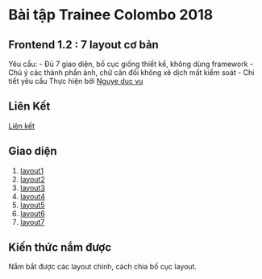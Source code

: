 # **Bài tập Trainee Colombo 2018**
## **Frontend 1.2 : 7 layout cơ bản**
Yêu cầu: - Đủ 7 giao diện, bố cục giống thiết kế, không dùng framework - Chú ý các thành phần ảnh, chữ cân đối không xê dịch mất kiểm soát - Chi tiết yêu cầu
Thực hiện bởi [Nguye duc vu](http://github.com/ducvunguyen)
## Liên Kết
[Liên kết](https://github.com/colombo-trainee/trainee_2018/blob/master/frontend/layout/simple%20layouts.psd)
## Giao diện

1. [layout1](https://ducvunguyen.github.io/fontend1/app/layout.html?_ijt=l811kcf5u8g11qaqbpmmush2sd)
2. [layout2](https://ducvunguyen.github.io/fontend1/app/layout2.html?_ijt=l811kcf5u8g11qaqbpmmush2sd)
3. [layout3](https://ducvunguyen.github.io/fontend1/app/layout3.html?_ijt=l811kcf5u8g11qaqbpmmush2sd)
4. [layout4](https://ducvunguyen.github.io/fontend1/app/layout4.html?_ijt=l811kcf5u8g11qaqbpmmush2sd)
5. [layout5](https://ducvunguyen.github.io/fontend1/app/layout5.html?_ijt=l811kcf5u8g11qaqbpmmush2sd)
6. [layout6](https://ducvunguyen.github.io/fontend1/app/layout6.html?_ijt=l811kcf5u8g11qaqbpmmush2sd)
7. [layout7](https://ducvunguyen.github.io/fontend1/app/layout7.html?_ijt=l811kcf5u8g11qaqbpmmush2sd)
## Kiến thức nắm được

Nắm bắt được các layout chính, cách chia bố cục layout.


